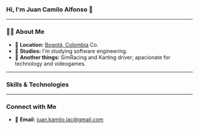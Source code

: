 ### **Hi, I'm Juan Camilo Alfonso 👋**

---

### 🧑‍💻 **About Me**

- 📍 **Location:** <a href="https://www.google.com/maps/search/bogot%C3%A1/@4.6486259,-74.2478946,11z" target="_blank">Bogotá, Colombia</a> Co. 
- 📘 **Studies:** I'm studying software engineering.
- 🏁 **Another things:** SimRacing and Karting driver; apacionate for technology and videogames.

---

### Skills & Technologies

---

### Connect with Me

- 📧 **Email:** [juan.kamilo.jac@gmail.com](mailto:juan.kamilo.jac@gmail.com)